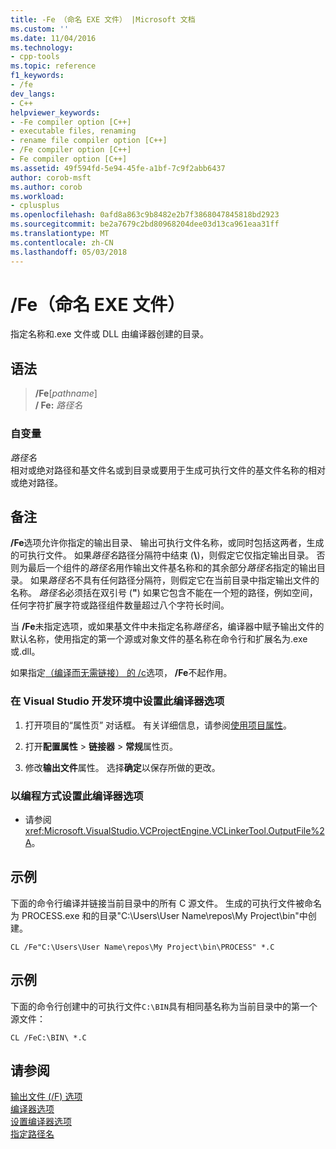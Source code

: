 ```yaml
---
title: -Fe （命名 EXE 文件） |Microsoft 文档
ms.custom: ''
ms.date: 11/04/2016
ms.technology:
- cpp-tools
ms.topic: reference
f1_keywords:
- /fe
dev_langs:
- C++
helpviewer_keywords:
- -Fe compiler option [C++]
- executable files, renaming
- rename file compiler option [C++]
- /Fe compiler option [C++]
- Fe compiler option [C++]
ms.assetid: 49f594fd-5e94-45fe-a1bf-7c9f2abb6437
author: corob-msft
ms.author: corob
ms.workload:
- cplusplus
ms.openlocfilehash: 0afd8a863c9b8482e2b7f3868047845818bd2923
ms.sourcegitcommit: be2a7679c2bd80968204dee03d13ca961eaa31ff
ms.translationtype: MT
ms.contentlocale: zh-CN
ms.lasthandoff: 05/03/2018
---
```

# <a name="fe-name-exe-file"></a>/Fe（命名 EXE 文件）

指定名称和.exe 文件或 DLL 由编译器创建的目录。

## <a name="syntax"></a>语法

> **/Fe**[_pathname_]  
> **/ Fe:** _路径名_  

### <a name="arguments"></a>自变量

*路径名*<br/>
相对或绝对路径和基文件名或到目录或要用于生成可执行文件的基文件名称的相对或绝对路径。

## <a name="remarks"></a>备注

**/Fe**选项允许你指定的输出目录、 输出可执行文件名称，或同时包括这两者，生成的可执行文件。 如果*路径名*路径分隔符中结束 (**&#92;**)，则假定它仅指定输出目录。 否则为最后一个组件的*路径名*用作输出文件基名称和的其余部分*路径名*指定的输出目录。 如果*路径名*不具有任何路径分隔符，则假定它在当前目录中指定输出文件的名称。 *路径名*必须括在双引号 (**"**) 如果它包含不能在一个短的路径，例如空间，任何字符扩展字符或路径组件数量超过八个字符长时间。

当 **/Fe**未指定选项，或如果基文件中未指定名称*路径名*，编译器中赋予输出文件的默认名称，使用指定的第一个源或对象文件的基名称在命令行和扩展名为.exe 或.dll。

如果指定[（编译而无需链接） 的 /c](c-compile-without-linking.md)选项， **/Fe**不起作用。

### <a name="to-set-this-compiler-option-in-the-visual-studio-development-environment"></a>在 Visual Studio 开发环境中设置此编译器选项

1. 打开项目的“属性页”  对话框。 有关详细信息，请参阅[使用项目属性](../../ide/working-with-project-properties.md)。

1. 打开**配置属性** > **链接器** > **常规**属性页。

1. 修改**输出文件**属性。 选择**确定**以保存所做的更改。

### <a name="to-set-this-compiler-option-programmatically"></a>以编程方式设置此编译器选项

- 请参阅 <xref:Microsoft.VisualStudio.VCProjectEngine.VCLinkerTool.OutputFile%2A>。

## <a name="example"></a>示例

下面的命令行编译并链接当前目录中的所有 C 源文件。 生成的可执行文件被命名为 PROCESS.exe 和的目录"C:\Users\User Name\repos\My Project\bin"中创建。

```
CL /Fe"C:\Users\User Name\repos\My Project\bin\PROCESS" *.C
```

## <a name="example"></a>示例

下面的命令行创建中的可执行文件`C:\BIN`具有相同基名称为当前目录中的第一个源文件：

```
CL /FeC:\BIN\ *.C
```

## <a name="see-also"></a>请参阅

[输出文件 (/F) 选项](../../build/reference/output-file-f-options.md)<br/>
[编译器选项](../../build/reference/compiler-options.md)<br/>
[设置编译器选项](../../build/reference/setting-compiler-options.md)<br/>
[指定路径名](../../build/reference/specifying-the-pathname.md)<br/>
